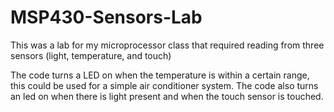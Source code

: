 # MSP430-Sensors-Lab
This was a lab for my microprocessor class that required reading from three sensors (light, temperature, and touch)

The code turns a LED on when the temperature is within a certain range, this could be used for a simple air conditioner system.
The code also turns an led on when there is light present and when the touch sensor is touched.
